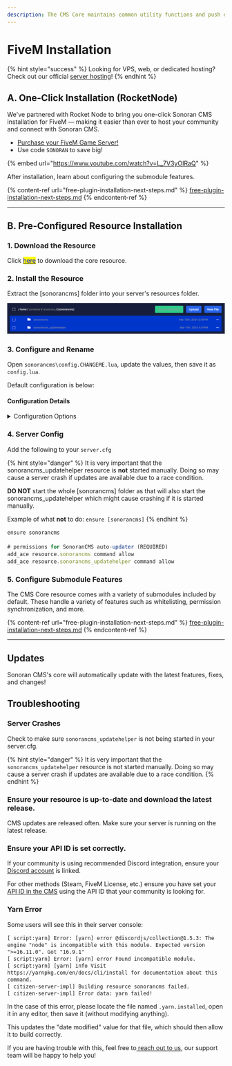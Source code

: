 ```yaml
---
description: The CMS Core maintains common utility functions and push event handling.
---
```


# FiveM Installation

{% hint style="success" %}
Looking for VPS, web, or dedicated hosting? Check out our official [server hosting](../../../other-products/server-hosting.md)!
{% endhint %}

## A. One-Click Installation (RocketNode)

We've partnered with Rocket Node to bring you one-click Sonoran CMS installation for FiveM — making it easier than ever to host your community and connect with Sonoran CMS.

* [Purchase your FiveM Game Server!](https://sonoran.link/FA2ZbwUb)
* Use code `SONORAN` to save big!

{% embed url="https://www.youtube.com/watch?v=L_7V3yOIRaQ" %}

After installation, learn about configuring the submodule features.

{% content-ref url="free-plugin-installation-next-steps.md" %}
[free-plugin-installation-next-steps.md](free-plugin-installation-next-steps.md)
{% endcontent-ref %}

***

## B. Pre-Configured Resource Installation <a href="#pre-configured-resource-installation-recommended" id="pre-configured-resource-installation-recommended"></a>

### 1. Download the Resource

Click [<mark style="color:blue;">here</mark>](https://github.com/Sonoran-Software/sonorancms_core/releases) to download the core resource.

### 2. Install the Resource

Extract the \[sonorancms] folder into your server's resources folder.

![Sonoran CMS - Resource Installation Folder](../../../.gitbook/assets/CMS_ResourceFolder.png)

### 3. Configure and Rename

Open `sonorancms\config.CHANGEME.lua`, update the values, then save it as `config.lua`.

Default configuration is below:

#### Configuration Details

<details>

<summary>Configuration Options</summary>

| Config Option      | Description                                                                                                                                                                       |
| ------------------ | --------------------------------------------------------------------------------------------------------------------------------------------------------------------------------- |
| APIKey             | API Key found in the API Integration section of the Administrative Panel                                                                                                          |
| CommID             | Community ID found in the API Integration section of the Administrative Panel                                                                                                     |
| allowAutoUpdate    | When enabled, the resource will update itself. When disabled, it will simply show an update notification every 2 hours.                                                           |
| debug\_mode        | <p>When set to <code>true</code>, useful debugging information it outputted to the console.<br>Keep disabled in production due to console spam.</p>                               |
| apiUrl             | Default: `https://api.sonorancms.com/`                                                                                                                                            |
| apiIdType          | Type of api ID the core script should be searching for: `discord`, `steam`, `license`, etc.                                                                                       |
| serverId           | Default: `1` - ID of the Sonoran CMS server that this core resource should be tied to.                                                                                            |
| framework          | `none`, `qb-core`, or `esx`                                                                                                                                                       |
| MaxInventorySlots  | If using framework: `qb-core` you can specify the max inventory slots your inventory resource supports, this is for inventory management via the Game Panel's within Sonoran CMS. |
| restartWithPlayers | When set to `true`, it will auto-update the resource and restart it even if players are present on the server.                                                                    |

</details>

### 4. Server Config

Add the following to your `server.cfg`

{% hint style="danger" %}
It is very important that the sonorancms\_updatehelper resource is **not** started manually. Doing so may cause a server crash if updates are available due to a race condition.&#x20;

**DO NOT** start the whole \[sonorancms] folder as that will also start the sonorancms\_updatehelper which might cause crashing if it is started manually.&#x20;

Example of what **not** to do: `ensure [sonorancms]`
{% endhint %}

```javascript
ensure sonorancms

# permissions for SonoranCMS auto-updater (REQUIRED)
add_ace resource.sonorancms command allow
add_ace resource.sonorancms_updatehelper command allow
```

### 5. Configure Submodule Features

The CMS Core resource comes with a variety of submodules included by default. These handle a variety of features such as whitelisting, permission synchronization, and more.

{% content-ref url="free-plugin-installation-next-steps.md" %}
[free-plugin-installation-next-steps.md](free-plugin-installation-next-steps.md)
{% endcontent-ref %}

***

## Updates

Sonoran CMS's core will automatically update with the latest features, fixes, and changes!

## Troubleshooting

### Server Crashes

Check to make sure `sonorancms_updatehelper` is not being started in your server.cfg.

{% hint style="danger" %}
It is very important that the `sonorancms_updatehelper` resource is not started manually. Doing so may cause a server crash if updates are available due to a race condition.
{% endhint %}

### Ensure your resource is up-to-date and download the latest release.

CMS updates are released often. Make sure your server is running on the latest release.

### Ensure your API ID is set correctly.

If your community is using recommended Discord integration, ensure your [Discord account](https://info.sonoranbot.com/en/tutorials/getting-started/sonoran-cms-integration#h-1-discord-sso-linking) is linked.

For other methods (Steam, FiveM License, etc.) ensure you have set your [API ID in the CMS](../../../developer-api-documentation/api-integration/getting-started/api-id-system.md) using the API ID that your community is looking for.

### Yarn Error

Some users will see this in their server console:

```
[ script:yarn] Error: [yarn] error @discordjs/collection@1.5.3: The engine "node" is incompatible with this module. Expected version ">=16.11.0". Got "16.9.1"
[ script:yarn] Error: [yarn] error Found incompatible module.
[ script:yarn] [yarn] info Visit https://yarnpkg.com/en/docs/cli/install for documentation about this command.
[ citizen-server-impl] Building resource sonorancms failed.
[ citizen-server-impl] Error data: yarn failed!
```

In the case of this error, please locate the file named `.yarn.installed`, open it in any editor, then save it (without modifying anything).&#x20;

This updates the "date modified" value for that file, which should then allow it to build correctly.

If you are having trouble with this, feel free to[ reach out to us](https://support.sonoransoftware.com), our support team will be happy to help you!
